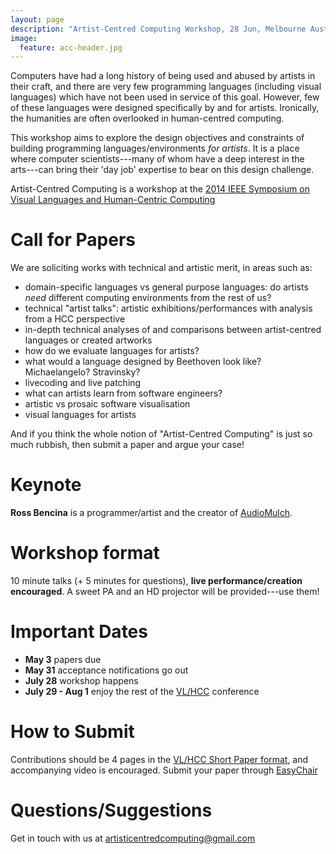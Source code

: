 ```yaml
---
layout: page
description: "Artist-Centred Computing Workshop, 28 Jun, Melbourne Australia - part of VL/HCC 2014"
image:
  feature: acc-header.jpg
---
```


Computers have had a long history of being used and abused by artists
in their craft, and there are very few programming languages
(including visual languages) which have not been used in service of
this goal. However, few of these languages were designed specifically
by and for artists. Ironically, the humanities are often overlooked in
human-centred computing.

This workshop aims to explore the design objectives and constraints of
building programming languages/environments *for artists*. It is a
place where computer scientists---many of whom have a deep interest in
the arts---can bring their 'day job' expertise to bear on this design
challenge.

Artist-Centred Computing is a workshop at the [2014 IEEE Symposium on
  Visual Languages and Human-Centric
  Computing](https://sites.google.com/site/vlhcc2014/)

# Call for Papers

We are soliciting works with technical and artistic merit, in areas
such as:

- domain-specific languages vs general purpose languages: do artists
  *need* different computing environments from the rest of us?
- technical "artist talks": artistic exhibitions/performances with
  analysis from a HCC perspective
- in-depth technical analyses of and comparisons between
  artist-centred languages or created artworks
- how do we evaluate languages for artists?
- what would a language designed by Beethoven look like?
  Michaelangelo? Stravinsky?
- livecoding and live patching
- what can artists learn from software engineers?
- artistic vs prosaic software visualisation
- visual languages for artists

And if you think the whole notion of "Artist-Centred Computing" is
just so much rubbish, then submit a paper and argue your case!

# Keynote

**Ross Bencina** is a programmer/artist and the creator of
  [AudioMulch](http://www.audiomulch.com).
  
# Workshop format

10 minute talks (+ 5 minutes for questions), **live
performance/creation encouraged**. A sweet PA and an HD projector will
be provided---use them!

# Important Dates

- **May 3** papers due 
- **May 31** acceptance notifications go out
- **July 28** workshop happens
- **July 29 - Aug 1** enjoy the rest of the [VL/HCC](https://sites.google.com/site/vlhcc2014/) conference

# How to Submit

Contributions should be 4 pages in the
[VL/HCC Short Paper format](https://sites.google.com/site/vlhcc2014/),
and accompanying video is encouraged. Submit your paper through
[EasyChair](https://precisionconference.com)

# Questions/Suggestions

Get in touch with us at [artisticentredcomputing@gmail.com](mailto:artisticentredcomputing@gmail.com)
